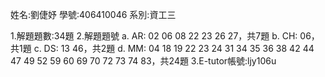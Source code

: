 姓名:劉倢妤
學號:406410046
系別:資工三

1.解題題數:34題
2.解題題號
  a. AR: 02 06 08 22 23 26 27，共7題
  b. CH: 06，共1題
  c. DS: 13 46，共2題
  d. MM: 04 18 19 22 23 24 31 34 35 36 38 42 44 47 49 52 59 60 69 70 72 73 74 83，共24題
3.E-tutor帳號:ljy106u
